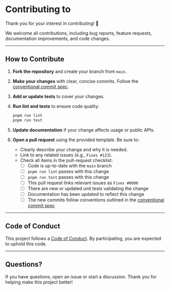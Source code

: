 # Contributing to <projectName>

Thank you for your interest in contributing! 🎉

We welcome all contributions, including bug reports, feature requests, documentation improvements, and code changes.

---

## How to Contribute

1. **Fork the repository** and create your branch from `main`.
2. **Make your changes** with clear, concise commits. Follow the [conventional commit spec](https://www.conventionalcommits.org/en/v1.0.0/).
3. **Add or update tests** to cover your changes.
4. **Run lint and tests** to ensure code quality:

   ```bash
   pnpm run lint
   pnpm run test
   ```

5. **Update documentation** if your change affects usage or public APIs.
6. **Open a pull request** using the provided template. Be sure to:
   - Clearly describe your change and why it is needed.
   - Link to any related issues (e.g., `Fixes #123`).
   - Check all items in the pull-request checklist:
     - [ ] Code is up-to-date with the `main` branch
     - [ ] `pnpm run lint` passes with this change
     - [ ] `pnpm run test` passes with this change
     - [ ] This pull request links relevant issues as `Fixes #0000`
     - [ ] There are new or updated unit tests validating the change
     - [ ] Documentation has been updated to reflect this change
     - [ ] The new commits follow conventions outlined in the [conventional commit spec](https://www.conventionalcommits.org/en/v1.0.0/)

---

## Code of Conduct

This project follows a [Code of Conduct](./CODE_OF_CONDUCT.md). By participating, you are expected to uphold this code.

---

## Questions?

If you have questions, open an issue or start a discussion. Thank you for helping make this project better!
